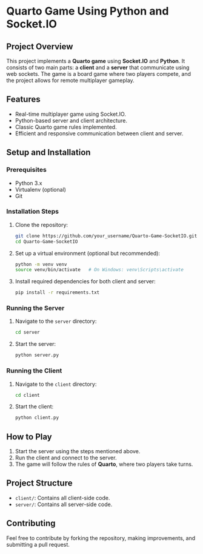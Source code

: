 # Quarto Game Using Python and Socket.IO

## Project Overview
This project implements a **Quarto game** using **Socket.IO** and **Python**. It consists of two main parts: a **client** and a **server** that communicate using web sockets. The game is a board game where two players compete, and the project allows for remote multiplayer gameplay.

## Features
- Real-time multiplayer game using Socket.IO.
- Python-based server and client architecture.
- Classic Quarto game rules implemented.
- Efficient and responsive communication between client and server.
  

## Setup and Installation

### Prerequisites
- Python 3.x
- Virtualenv (optional)
- Git

### Installation Steps

1. Clone the repository:
    ```bash
    git clone https://github.com/your_username/Quarto-Game-SocketIO.git
    cd Quarto-Game-SocketIO
    ```

2. Set up a virtual environment (optional but recommended):
    ```bash
    python -m venv venv
    source venv/bin/activate   # On Windows: venv\Scripts\activate
    ```

3. Install required dependencies for both client and server:
    ```bash
    pip install -r requirements.txt
    ```

### Running the Server

1. Navigate to the `server` directory:
    ```bash
    cd server
    ```

2. Start the server:
    ```bash
    python server.py
    ```

### Running the Client

1. Navigate to the `client` directory:
    ```bash
    cd client
    ```

2. Start the client:
    ```bash
    python client.py
    ```

## How to Play
1. Start the server using the steps mentioned above.
2. Run the client and connect to the server.
3. The game will follow the rules of **Quarto**, where two players take turns.

## Project Structure
- `client/`: Contains all client-side code.
- `server/`: Contains all server-side code.

## Contributing
Feel free to contribute by forking the repository, making improvements, and submitting a pull request.
